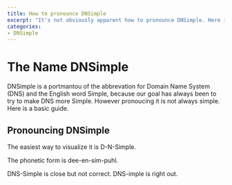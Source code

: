 ```yaml
---
title: How to pronounce DNSimple
excerpt: "It's not obviously apparent how to pronounce DNSimple. Here is a guide for you."
categories:
- DNSimple
---
```


# The Name DNSimple

DNSimple is a portmantou of the abbrevation for Domain Name System (DNS) and the English word Simple, because our goal has always been to try to make DNS more Simple.
However pronoucing it is not always simple.
Here is a basic guide.

## Pronouncing DNSimple

The easiest way to visualize it is D-N-Simple.

The phonetic form is dee-en-sim-puhl.

DNS-Simple is close but not correct.
DNS-imple is right out.
